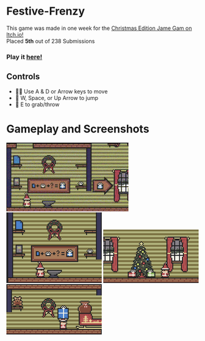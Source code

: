 # Festive-Frenzy
This game was made in one week for the [Christmas Edition Jame Gam on Itch.io!](https://itch.io/jam/jame-gam-christmas-edition)
<br>Placed **5th** out of 238 Submissions

### Play it [here!](https://williambilliam.itch.io/festive-frenzy)

## Controls
* 🏃‍♂️ Use A & D or Arrow keys to move
* 🎁 W, Space, or Up Arrow to jump
* 🎅 E to grab/throw

# Gameplay and Screenshots

![Gameplay](https://github.com/williamShuppert/Festive-Frenzy/blob/main/images/gameplay.gif)
<br>
![Gameplay](https://github.com/williamShuppert/Festive-Frenzy/blob/main/images/screenshot_2.png)
![Gameplay](https://github.com/williamShuppert/Festive-Frenzy/blob/main/images/screenshot_1.png)
![Gameplay](https://github.com/williamShuppert/Festive-Frenzy/blob/main/images/screenshot_3.png)
